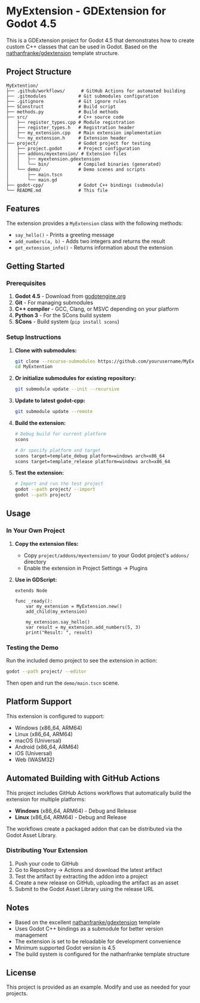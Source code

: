 # MyExtension - GDExtension for Godot 4.5

This is a GDExtension project for Godot 4.5 that demonstrates how to create custom C++ classes that can be used in Godot. Based on the [nathanfranke/gdextension](https://github.com/nathanfranke/gdextension) template structure.

## Project Structure

```
MyExtention/
├── .github/workflows/      # GitHub Actions for automated building
├── .gitmodules            # Git submodules configuration
├── .gitignore             # Git ignore rules
├── SConstruct             # Build script
├── methods.py             # Build methods
├── src/                   # C++ source code
│   ├── register_types.cpp # Module registration
│   ├── register_types.h   # Registration header
│   ├── my_extension.cpp   # Main extension implementation
│   └── my_extension.h     # Extension header
├── project/               # Godot project for testing
│   ├── project.godot      # Project configuration
│   ├── addons/myextension/ # Extension files
│   │   ├── myextension.gdextension
│   │   └── bin/           # Compiled binaries (generated)
│   └── demo/              # Demo scenes and scripts
│       ├── main.tscn
│       └── main.gd
├── godot-cpp/             # Godot C++ bindings (submodule)
└── README.md              # This file
```

## Features

The extension provides a `MyExtension` class with the following methods:
- `say_hello()` - Prints a greeting message
- `add_numbers(a, b)` - Adds two integers and returns the result
- `get_extension_info()` - Returns information about the extension

## Getting Started

### Prerequisites

1. **Godot 4.5** - Download from [godotengine.org](https://godotengine.org)
2. **Git** - For managing submodules
3. **C++ compiler** - GCC, Clang, or MSVC depending on your platform
4. **Python 3** - For the SCons build system
5. **SCons** - Build system (`pip install scons`)

### Setup Instructions

1. **Clone with submodules:**
   ```bash
   git clone --recurse-submodules https://github.com/yourusername/MyExtention.git
   cd MyExtention
   ```

2. **Or initialize submodules for existing repository:**
   ```bash
   git submodule update --init --recursive
   ```

3. **Update to latest godot-cpp:**
   ```bash
   git submodule update --remote
   ```

4. **Build the extension:**
   ```bash
   # Debug build for current platform
   scons
   
   # Or specify platform and target
   scons target=template_debug platform=windows arch=x86_64
   scons target=template_release platform=windows arch=x86_64
   ```

5. **Test the extension:**
   ```bash
   # Import and run the test project
   godot --path project/ --import
   godot --path project/
   ```

## Usage

### In Your Own Project

1. **Copy the extension files:**
   - Copy `project/addons/myextension/` to your Godot project's `addons/` directory
   - Enable the extension in Project Settings → Plugins

2. **Use in GDScript:**
   ```gdscript
   extends Node
   
   func _ready():
       var my_extension = MyExtension.new()
       add_child(my_extension)
       
       my_extension.say_hello()
       var result = my_extension.add_numbers(5, 3)
       print("Result: ", result)
   ```

### Testing the Demo

Run the included demo project to see the extension in action:

```bash
godot --path project/ --editor
```

Then open and run the `demo/main.tscn` scene.

## Platform Support

This extension is configured to support:
- Windows (x86_64, ARM64)
- Linux (x86_64, ARM64)
- macOS (Universal)
- Android (x86_64, ARM64)
- iOS (Universal)
- Web (WASM32)

## Automated Building with GitHub Actions

This project includes GitHub Actions workflows that automatically build the extension for multiple platforms:

- **Windows** (x86_64, ARM64) - Debug and Release
- **Linux** (x86_64, ARM64) - Debug and Release

The workflows create a packaged addon that can be distributed via the Godot Asset Library.

### Distributing Your Extension

1. Push your code to GitHub
2. Go to Repository → Actions and download the latest artifact
3. Test the artifact by extracting the addon into a project
4. Create a new release on GitHub, uploading the artifact as an asset
5. Submit to the Godot Asset Library using the release URL

## Notes

- Based on the excellent [nathanfranke/gdextension](https://github.com/nathanfranke/gdextension) template
- Uses Godot C++ bindings as a submodule for better version management
- The extension is set to be reloadable for development convenience
- Minimum supported Godot version is 4.5
- The build system is configured for the nathanfranke template structure

## License

This project is provided as an example. Modify and use as needed for your projects.
